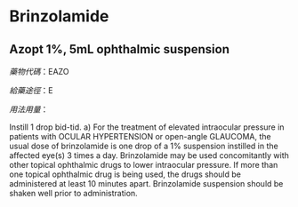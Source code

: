 # Brinzolamide

## Azopt 1%, 5mL ophthalmic suspension

*藥物代碼*：EAZO

*給藥途徑*：E

*用法用量*：

Instill 1 drop bid-tid.
a) For the treatment of elevated intraocular pressure in patients with OCULAR HYPERTENSION or open-angle GLAUCOMA, the usual dose of brinzolamide is one drop of a 1% suspension instilled in the affected eye(s) 3 times a day. Brinzolamide may be used concomitantly with other topical ophthalmic drugs to lower intraocular pressure. If more than one topical ophthalmic drug is being used, the drugs should be administered at least 10 minutes apart. Brinzolamide suspension should be shaken well prior to administration.

